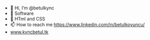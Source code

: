 - 👋 Hi, I’m @betulkync
- 👀 Software
- 🌱 HTml and CSS
- 📫 How to reach me https://www.linkedin.com/in/betulkoyuncu/
- www.kyncbetul.tk
